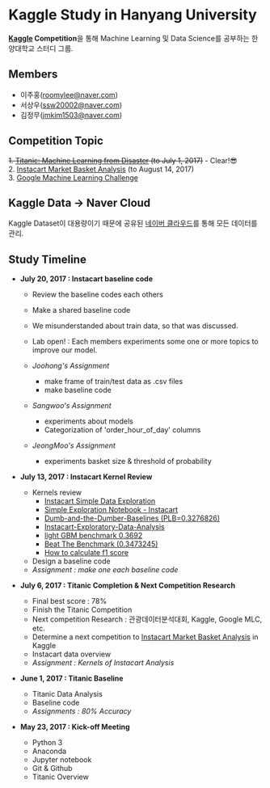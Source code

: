# Kaggle Study in Hanyang University #

**[Kaggle](https://www.kaggle.com/) Competition**을 통해 Machine Learning 및 Data Science를 공부하는 한양대학교 스터디 그룹.

## Members ##

- 이주홍(roomylee@naver.com)
- 서상우(ssw20002@naver.com)
- 김정무(jmkim1503@naver.com)


## Competition Topic ##

<del>1. [Titanic: Machine Learning from Disaster](https://www.kaggle.com/c/titanic) (to July 1, 2017)</del> - Clear!😎 <br>
2. [Instacart Market Basket Analysis](https://www.kaggle.com/c/instacart-market-basket-analysis) (to August 14, 2017)<br>
3. [Google Machine Learning Challenge](https://mlchallenge2017.com/)


## Kaggle Data → Naver Cloud ##

Kaggle Dataset이 대용량이기 때문에 공유된 [네이버 클라우드](https://cloud.naver.com/)를 통해 모든 데이터를 관리.


## Study Timeline ##

- **July 20, 2017 : Instacart baseline code**
	- Review the baseline codes each others
	- Make a shared baseline code
	- We misunderstanded about train data, so that was discussed.
	- Lab open! : Each members experiments some one or more topics to improve our model.
	
	- *Joohong's Assignment*
		- make frame of train/test data as .csv files
		- make baseline code
	- *Sangwoo's Assignment*
		- experiments about models
		- Categorization of 'order_hour_of_day' columns
	- *JeongMoo's Assignment*
		- experiments basket size & threshold of probability

- **July 13, 2017 : Instacart Kernel Review**
	- Kernels review
		- [Instacart Simple Data Exploration
](https://www.kaggle.com/serigne/instacart-simple-data-exploration)
		- [Simple Exploration Notebook - Instacart](https://www.kaggle.com/sudalairajkumar/simple-exploration-notebook-instacart)
		- [Dumb-and-the-Dumber-Baselines (PLB=0.3276826)
](https://www.kaggle.com/frednavruzov/dumb-and-the-dumber-baselines-plb-0-3276826)
		- [Instacart-Exploratory-Data-Analysis
](https://www.kaggle.com/frednavruzov/instacart-exploratory-data-analysis)
		- [light GBM benchmark 0.3692
](https://www.kaggle.com/paulantoine/light-gbm-benchmark-0-3692)
		- [Beat The Benchmark (0.3473245)](https://www.kaggle.com/misfyre/beat-the-benchmark-0-3473245)
		- [How to calculate f1 score](https://www.kaggle.com/hongweizhang/how-to-calculate-f1-score)
	- Design a baseline code
	- *Assignment : make one each baseline code*

- **July 6, 2017 : Titanic Completion & Next Competition Research**
	- Final best score : 78%
	- Finish the Titanic Competition
	- Next competition Research : 관광데이터분석대회, Kaggle, Google MLC, etc.
	- Determine a next competition to [Instacart Market Basket Analysis](https://www.kaggle.com/c/instacart-market-basket-analysis) in Kaggle
	- Instacart data overview
	- *Assignment : Kernels of Instacart Analysis*

- **June 1, 2017 : Titanic Baseline**
	- Titanic Data Analysis
	- Baseline code
	- *Assignments : 80% Accuracy*

- **May 23, 2017 : Kick-off Meeting**
	- Python 3
	- Anaconda
	- Jupyter notebook
	- Git & Github
	- Titanic Overview
